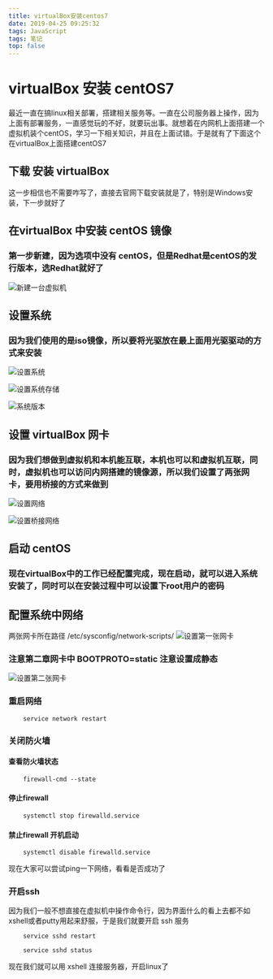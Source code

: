 ```yaml
---
title: virtualBox安装centos7
date: 2019-04-25 09:25:32
tags: JavaScript 
tags: 笔记
top: false
---
```

# virtualBox 安装 centOS7
最近一直在搞linux相关部署，搭建相关服务等。一直在公司服务器上操作，因为上面有部署服务，一直感觉玩的不好，就要玩出事。就想着在内网机上面搭建一个虚拟机装个centOS，学习一下相关知识，并且在上面试错。于是就有了下面这个在virtualBox上面搭建centOS7

## 下载 安装 virtualBox 

这一步相信也不需要咋写了，直接去官网下载安装就是了，特别是Windows安装，下一步就好了

## 在virtualBox 中安装 centOS 镜像

### 第一步新建，因为选项中没有 centOS，但是Redhat是centOS的发行版本，选Redhat就好了

![新建一台虚拟机](virtualboxSet.jpg)

## 设置系统

### 因为我们使用的是iso镜像，所以要将光驱放在最上面用光驱驱动的方式来安装
![设置系统](setSystem.jpg)

![设置系统存储](setSystemIso.jpg)

![系统版本](centosversion.jpg)

## 设置 virtualBox 网卡

### 因为我们想做到虚拟机和本机能互联，本机也可以和虚拟机互联，同时，虚拟机也可以访问内网搭建的镜像源，所以我们设置了两张网卡，要用桥接的方式来做到

![设置网络](network1.jpg)

![设置桥接网络](network2.jpg)

## 启动 centOS

### 现在virtualBox中的工作已经配置完成，现在启动，就可以进入系统安装了，同时可以在安装过程中可以设置下root用户的密码

## 配置系统中网络
两张网卡所在路径 /etc/sysconfig/network-scripts/
![设置第一张网卡](eth0.jpg)

### 注意第二章网卡中 BOOTPROTO=static 注意设置成静态
![设置第二张网卡](eth1.jpg)

### 重启网络
```
    service network restart
```
### 关闭防火墙

#### 查看防火墙状态
```
    firewall-cmd --state
```
#### 停止firewall
```
    systemctl stop firewalld.service
```
#### 禁止firewall 开机启动
```
    systemctl disable firewalld.service
```
现在大家可以尝试ping一下网络，看看是否成功了

### 开启ssh

因为我们一般不想直接在虚拟机中操作命令行，因为界面什么的看上去都不如xshell或者putty用起来舒服，于是我们就要开启 ssh 服务
```
    service sshd restart

    service sshd status
```
现在我们就可以用 xshell 连接服务器，开启linux了
